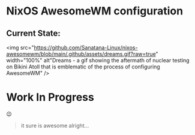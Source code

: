 # NixOS AwesomeWM configuration


## Current State:
<img src="https://github.com/Sanatana-Linux/nixos-awesomewm/blob/main/.github/assets/dreams.gif?raw=true"  width="100%" alt"Dreams - a gif showing the aftermath of nuclear testing on Bikini Atoll that is emblematic of the process of configuring AwesomeWM" />

# Work In Progress 
:wink:
> it sure is awesome alright...

